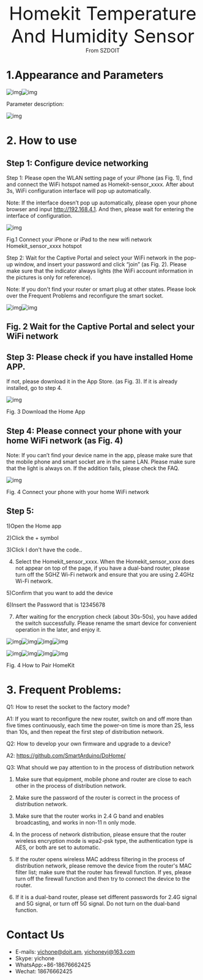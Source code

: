 <center><font size=10> Homekit Temperature And Humidity Sensor</center></font>
<center> From SZDOIT</center>



# 1.Appearance and Parameters

 

![img](wps1.jpg)![img](wps2.jpg) 

Parameter description:

![img](wps3.jpg) 

# 2. How to use

## Step 1: Configure device networking

Step 1: Please open the WLAN setting page of your iPhone (as Fig. 1), find and connect the WiFi hotspot named as Homekit-sensor_xxxx. After about 3s, WiFi configuration interface will pop up automatically.

Note: If the interface doesn’t pop up automatically, please open your phone browser and input http://192.168.4.1. And then, please wait for entering the interface of configuration.

![img](wps4.jpg) 

Fig.1 Connect your iPhone or iPad to the new wifi network Homekit_sensor_xxxx hotspot

Step 2: Wait for the Captive Portal and select your WiFi network in the pop-up window, and insert your password and click “join” (as Fig. 2). Please make sure that the indicator always lights (the WiFi account information in the pictures is only for reference).

Note: If you don't find your router or smart plug at other states. Please look over the Frequent Problems and reconfigure the smart socket.

![img](wps5.jpg)![img](wps6.jpg) 

## Fig. 2 Wait for the Captive Portal and select your WiFi network

 

## Step 3: Please check if you have installed Home APP.

If not, please download it in the App Store. (as Fig. 3). If it is already installed, go to step 4.

![img](wps7.jpg) 

Fig. 3 Download the Home App

## Step 4: Please connect your phone with your home WiFi network (as Fig. 4)

Note: If you can’t find your device name in the app, please make sure that the mobile phone and smart socket are in the same LAN. Please make sure that the light is always on. If the addition fails, please check the FAQ.

 

![img](wps8.jpg) 

Fig. 4 Connect your phone with your home WiFi network

## Step 5: 

1)Open the Home app

 2)Click the + symbol

 3)Click I don't have the code..

 4) Select the Homekit_sensor_xxxx. When the Homekit_sensor_xxxx does not appear on top of the page, if you have a dual-band router, please turn off the 5GHZ Wi-Fi network and ensure that you are using 2.4GHz Wi-Fi network.

 5)Confirm that you want to add the device

6)Insert the Password that is 12345678

 7) After waiting for the encryption check (about 30s-50s), you have added the switch successfully. Please rename the smart device for convenient operation in the later, and enjoy it.

![img](wps9.png)![img](wps10.png)![img](wps11.jpg)![img](wps12.jpg) 

![img](wps13.jpg)![img](wps14.jpg)![img](wps15.jpg)![img](wps16.jpg) 

Fig. 4 How to Pair HomeKit

# 3. Frequent Problems:

Q1: How to reset the socket to the factory mode?

A1: If you want to reconfigure the new router, switch on and off more than five times continuously, each time the power-on time is more than 2S, less than 10s, and then repeat the first step of distribution network.

Q2: How to develop your own firmware and upgrade to a device?

A2: https://github.com/SmartArduino/DoHome/

 

Q3: What should we pay attention to in the process of distribution network

1. Make sure that equipment, mobile phone and router are close to each other in the process of distribution network.

2. Make sure the password of the router is correct in the process of distribution network.

3. Make sure that the router works in 2.4 G band and enables broadcasting, and works in non-11 n only mode.

4. In the process of network distribution, please ensure that the router wireless encryption mode is wpa2-psk type, the authentication type is AES, or both are set to automatic.

5. If the router opens wireless MAC address filtering in the process of distribution network, please remove the device from the router's MAC filter list; make sure that the router has firewall function. If yes, please turn off the firewall function and then try to connect the device to the router.

6. If it is a dual-band router, please set different passwords for 2.4G signal and 5G signal, or turn off 5G signal. Do not turn on the dual-band function.

# Contact Us

- E-mails: [yichone@doit.am](mailto:yichone@doit.am), [yichoneyi@163.com](mailto:yichoneyi@163.com)
- Skype: yichone
- WhatsApp:+86-18676662425
- Wechat: 18676662425